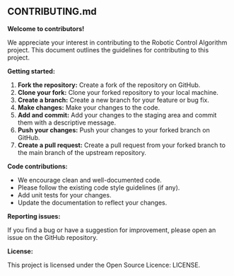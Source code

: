## CONTRIBUTING.md

**Welcome to contributors!**

We appreciate your interest in contributing to the Robotic Control Algorithm project. This document outlines the guidelines for contributing to this project.

**Getting started:**

1. **Fork the repository:** Create a fork of the repository on GitHub.
2. **Clone your fork:** Clone your forked repository to your local machine.
3. **Create a branch:** Create a new branch for your feature or bug fix.
4. **Make changes:** Make your changes to the code.
5. **Add and commit:** Add your changes to the staging area and commit them with a descriptive message.
6. **Push your changes:** Push your changes to your forked branch on GitHub.
7. **Create a pull request:** Create a pull request from your forked branch to the main branch of the upstream repository.

**Code contributions:**

* We encourage clean and well-documented code.
* Please follow the existing code style guidelines (if any).
* Add unit tests for your changes.
* Update the documentation to reflect your changes.

**Reporting issues:**

If you find a bug or have a suggestion for improvement, please open an issue on the GitHub repository.

**License:**

This project is licensed under the Open Source Licence: LICENSE.